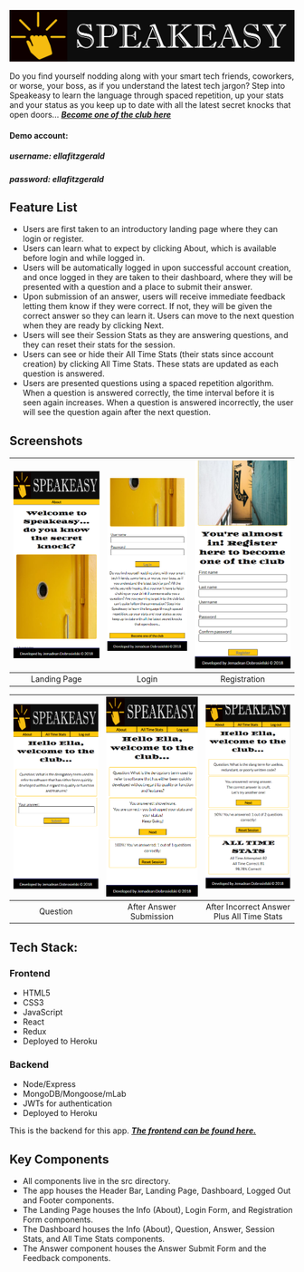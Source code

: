![Speakeasy Logo][logo]

[logo]: img/speakeasy-logo2.png

Do you find yourself nodding along with your smart tech friends, coworkers, or worse, your boss, as if you understand the latest tech jargon? Step into Speakeasy to learn the language through spaced repetition, up your stats and your status as you keep up to date with all the latest secret knocks that open doors... **_[Become one of the club here](https://speakeasy-client-two.herokuapp.com "Speakeasy")_**&nbsp;

#### Demo account:
##### username: ellafitzgerald
##### password: ellafitzgerald

## Feature List
 * Users are first taken to an introductory landing page where they can login or register.
 * Users can learn what to expect by clicking About, which is available before login and while logged in.
 * Users will be automatically logged in upon successful account creation, and once logged in they are taken to their dashboard, where they will be presented with a question and a place to submit their answer.
 * Upon submission of an answer, users will receive immediate feedback letting them know if they were correct. If not, they will be given the correct answer so they can learn it. Users can move to the next question when they are ready by clicking Next.
 * Users will see their Session Stats as they are answering questions, and they can reset their stats for the session.
  * Users can see or hide their All Time Stats (their stats since account creation) by clicking All Time Stats.  These stats are updated as each question is answered.
 * Users are presented questions using a spaced repetition algorithm.  When a question is answered correctly, the time interval before it is seen again increases.  When a question is answered incorrectly, the user will see the question again after the next question.

## Screenshots
| <img alt="Landing Page" src="img/LandingPage.PNG" width="350"> | <img alt="LogIn" src="img/LogIn.PNG" width="350"> | <img alt="Registration" src="img/Registration.PNG" width="350"> | 
|:---:|:---:|:---:|
| Landing Page | Login | Registration |

| <img alt="Question" src="img/Question.PNG" width="350"> | <img alt="After Answer Submission" src="img/AfterAnswerSubmission.PNG" width="350"> | <img alt="After Incorrect Answer Plus All Time Stats" src="img/AfterIncorrectAnswerSubmission.PNG" width="350"> |
|:---:|:---:|:---:|
| Question | After Answer Submission | After Incorrect Answer Plus All Time Stats |

## Tech Stack:
### Frontend

  * HTML5
  * CSS3
  * JavaScript
  * React
  * Redux
  * Deployed to Heroku

### Backend

  * Node/Express
  * MongoDB/Mongoose/mLab
  * JWTs for authentication
  * Deployed to Heroku

This is the backend for this app.  **_[The frontend can be found here.](https://github.com/JemDobro/Speakeasy-client-Jem "Speakeasy Frontend")_**

## Key Components
 * All components live in the src directory. 
 * The app houses the Header Bar, Landing Page, Dashboard, Logged Out and Footer components. 
 * The Landing Page houses the Info (About), Login Form, and Registration Form components. 
 * The Dashboard houses the Info (About), Question, Answer, Session Stats, and All Time Stats components.
 * The Answer component houses the Answer Submit Form and the Feedback components.